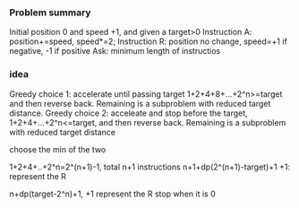 ### Problem summary
Initial position 0 and speed +1, and given a target>0
Instruction A: position+=speed, speed*=2;
Instruction R: position no change, speed=+1 if negative, -1 if positive
Ask: minimum length of instructios

### idea
Greedy choice 1: accelerate until passing target 1+2+4+8+...+2^n>=target and then reverse back. Remaining is a subproblem with reduced target distance.
Greedy choice 2: acceleate and stop before the target, 1+2+4+...+2^n<=target, and then reverse back. Remaining is a subproblem with reduced target distance

choose the min of the two

1+2+4+..+2^n=2^(n+1)-1, total n+1 instructions
n+1+dp(2^(n+1)-target)+1 +1: represent the R

n+dp(target-2^n)+1, +1 represent the R
stop when it is 0



